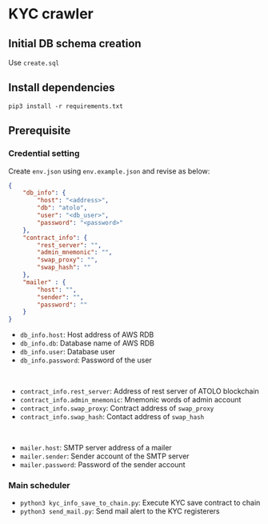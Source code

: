# KYC crawler

## Initial DB schema creation

Use `create.sql`

## Install dependencies

`pip3 install -r requirements.txt`

## Prerequisite

### Credential setting

Create `env.json` using `env.example.json` and revise as below:

```json
{
    "db_info": {
        "host": "<address>",
        "db": "atolo",
        "user": "<db_user>",
        "password": "<password>"
    },
    "contract_info": {
        "rest_server": "",
        "admin_mnemonic": "",
        "swap_proxy": "",
        "swap_hash": ""
    },
    "mailer" : {
        "host": "",
        "sender": "",
        "password": ""
    }
}
```

* `db_info.host`: Host address of AWS RDB
* `db_info.db`: Database name of AWS RDB
* `db_info.user`: Database user
* `db_info.password`: Password of the user

<br />

* `contract_info.rest_server`: Address of rest server of ATOLO blockchain
* `contract_info.admin_mnemonic`: Mnemonic words of admin account
* `contract_info.swap_proxy`: Contract address of `swap_proxy`
* `contract_info.swap_hash`: Contact address of `swap_hash`

<br />

* `mailer.host`: SMTP server address of a mailer
* `mailer.sender`: Sender account of the SMTP server
* `mailer.password`: Password of the sender account

### Main scheduler

* `python3 kyc_info_save_to_chain.py`: Execute KYC save contract to chain
* `python3 send_mail.py`: Send mail alert to the KYC registerers
